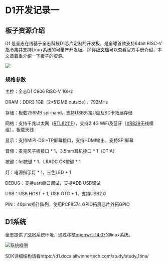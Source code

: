 # D1开发记录一

## 板子资源介绍

D1 是全志在线基于全志科技D1芯片定制的开发板，是全球首款支持64bit RISC-V指令集并支持Linux系统的可量产开发板。D1详细[文档](https://d1.docs.allwinnertech.com/d1_dev/)可以查看官方手册介绍，本文章着重介绍一下板子的资源。

![](https://d1.docs.allwinnertech.com/assets/img/image-20210326092730292.png)

### 规格参数

主控：全志D1 C906 RISC-V  1GHz

DRAM：DDR3 1GB（2*512MB outside），792MHz

存储：板载256MB spi-nand，支持USB外接U盘及SD卡拓展存储

网络：支持千兆以太网（[RTL8211F](http://datasheet.eeworld.com.cn/new_part/RTL8211F-CG,realtek,22582406.html)），支持2.4G WiFi及蓝牙（[XR829](http://datasheet.eeworld.com.cn/new_part/XR829,allwinner,22826141.html)无线模组），板载天线

显示：支持MIPI-DSI+TP屏幕接口，支持HDMI输出，支持SPI屏幕

音频：麦克风子板接口 * 1，3.5mm耳机接口 * 1（CTIA）

按键：fel按键 * 1，LRADC OK按键 * 1

灯：电源指示灯 * 1，三色LED * 1

DEBUG：支持uart串口调试，支持ADB USB调试

USB：USB HOST * 1, USB OTG * 1，支持USB2.0

PIN：40pins插针阵列，使用PCF8574 GPIO拓展芯片外拓GPIO

## D1系统

全志提供了[SDK](https://open.allwinnertech.com/#/sdk/264)系统环境，通过移植[openwrt-14.07](https://openwrt.org/)的linux系统。

![系统框图](https://d1.docs.allwinnertech.com/assets/img/Tina_Linux_ARCH.png)

SDK详细结构请看https://d1.docs.allwinnertech.com/study/study_1tina/
